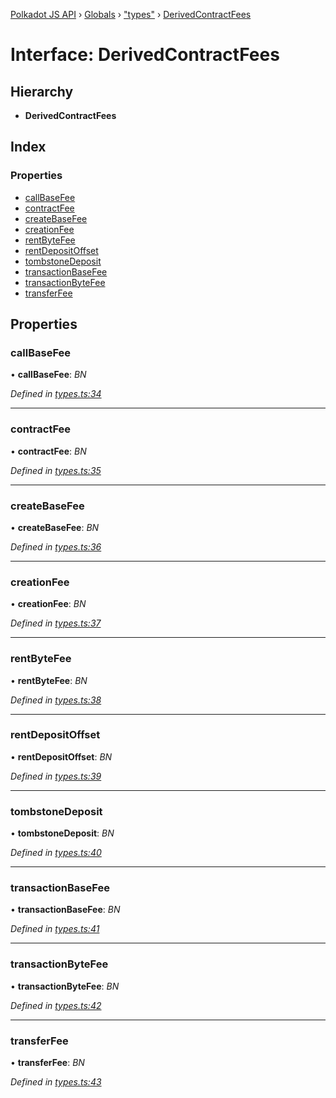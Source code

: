 [Polkadot JS API](../README.md) › [Globals](../globals.md) › ["types"](../modules/_types_.md) › [DerivedContractFees](_types_.derivedcontractfees.md)

# Interface: DerivedContractFees

## Hierarchy

* **DerivedContractFees**

## Index

### Properties

* [callBaseFee](_types_.derivedcontractfees.md#callbasefee)
* [contractFee](_types_.derivedcontractfees.md#contractfee)
* [createBaseFee](_types_.derivedcontractfees.md#createbasefee)
* [creationFee](_types_.derivedcontractfees.md#creationfee)
* [rentByteFee](_types_.derivedcontractfees.md#rentbytefee)
* [rentDepositOffset](_types_.derivedcontractfees.md#rentdepositoffset)
* [tombstoneDeposit](_types_.derivedcontractfees.md#tombstonedeposit)
* [transactionBaseFee](_types_.derivedcontractfees.md#transactionbasefee)
* [transactionByteFee](_types_.derivedcontractfees.md#transactionbytefee)
* [transferFee](_types_.derivedcontractfees.md#transferfee)

## Properties

###  callBaseFee

• **callBaseFee**: *BN*

*Defined in [types.ts:34](https://github.com/polkadot-js/api/blob/188363d407/packages/api-derive/src/types.ts#L34)*

___

###  contractFee

• **contractFee**: *BN*

*Defined in [types.ts:35](https://github.com/polkadot-js/api/blob/188363d407/packages/api-derive/src/types.ts#L35)*

___

###  createBaseFee

• **createBaseFee**: *BN*

*Defined in [types.ts:36](https://github.com/polkadot-js/api/blob/188363d407/packages/api-derive/src/types.ts#L36)*

___

###  creationFee

• **creationFee**: *BN*

*Defined in [types.ts:37](https://github.com/polkadot-js/api/blob/188363d407/packages/api-derive/src/types.ts#L37)*

___

###  rentByteFee

• **rentByteFee**: *BN*

*Defined in [types.ts:38](https://github.com/polkadot-js/api/blob/188363d407/packages/api-derive/src/types.ts#L38)*

___

###  rentDepositOffset

• **rentDepositOffset**: *BN*

*Defined in [types.ts:39](https://github.com/polkadot-js/api/blob/188363d407/packages/api-derive/src/types.ts#L39)*

___

###  tombstoneDeposit

• **tombstoneDeposit**: *BN*

*Defined in [types.ts:40](https://github.com/polkadot-js/api/blob/188363d407/packages/api-derive/src/types.ts#L40)*

___

###  transactionBaseFee

• **transactionBaseFee**: *BN*

*Defined in [types.ts:41](https://github.com/polkadot-js/api/blob/188363d407/packages/api-derive/src/types.ts#L41)*

___

###  transactionByteFee

• **transactionByteFee**: *BN*

*Defined in [types.ts:42](https://github.com/polkadot-js/api/blob/188363d407/packages/api-derive/src/types.ts#L42)*

___

###  transferFee

• **transferFee**: *BN*

*Defined in [types.ts:43](https://github.com/polkadot-js/api/blob/188363d407/packages/api-derive/src/types.ts#L43)*
